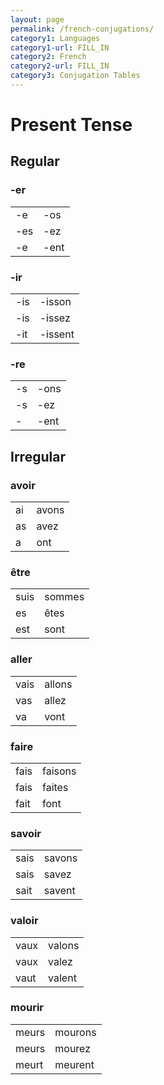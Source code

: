 ```yaml
---
layout: page
permalink: /french-conjugations/
category1: Languages
category1-url: FILL_IN
category2: French
category2-url: FILL_IN
category3: Conjugation Tables
---
```


# Present Tense

## Regular
<!--
<div class="conjugation-table">
<h3>Title</h3>
<table>
  <tr>
    <td>je</td>
    <td>nous</td> 
  </tr>
  <tr>
    <td>tu</td>
    <td>vous</td> 
  </tr>
  <tr>
    <td>il</td>
    <td>ils</td> 
  </tr>
</table>
</div>
-->

<div class="conjugation-table">
<h3>-er</h3>
<table>
  <tr>
    <td>-e</td>
    <td>-os</td> 
  </tr>
  <tr>
    <td>-es</td>
    <td>-ez</td> 
  </tr>
  <tr>
    <td>-e</td>
    <td>-ent</td> 
  </tr>
</table>
</div>

<div class="conjugation-table">
<h3>-ir</h3>
<table>
  <tr>
    <td>-is</td>
    <td>-isson</td> 
  </tr>
  <tr>
    <td>-is</td>
    <td>-issez</td> 
  </tr>
  <tr>
    <td>-it</td>
    <td>-issent</td> 
  </tr>
</table>
</div>

<div class="conjugation-table">
<h3>-re</h3>
<table>
  <tr>
    <td>-s</td>
    <td>-ons</td> 
  </tr>
  <tr>
    <td>-s</td>
    <td>-ez</td> 
  </tr>
  <tr>
    <td>-</td>
    <td>-ent</td> 
  </tr>
</table>
</div>

## Irregular

<div class="conjugation-table">
<h3>avoir</h3>
<table>
  <tr>
    <td>ai</td>
    <td>avons</td> 
  </tr>
  <tr>
    <td>as</td>
    <td>avez</td> 
  </tr>
  <tr>
    <td>a</td>
    <td>ont</td> 
  </tr>
</table>
</div>

<div class="conjugation-table">
<h3>être</h3>
<table>
  <tr>
    <td>suis</td>
    <td>sommes</td> 
  </tr>
  <tr>
    <td>es</td>
    <td>êtes</td> 
  </tr>
  <tr>
    <td>est</td>
    <td>sont</td> 
  </tr>
</table>
</div>

<div class="conjugation-table">
<h3>aller</h3>
<table>
  <tr>
    <td>vais</td>
    <td>allons</td> 
  </tr>
  <tr>
    <td>vas</td>
    <td>allez</td> 
  </tr>
  <tr>
    <td>va</td>
    <td>vont</td> 
  </tr>
</table>
</div>

<div class="conjugation-table">
<h3>faire</h3>
<table>
  <tr>
    <td>fais</td>
    <td>faisons</td> 
  </tr>
  <tr>
    <td>fais</td>
    <td>faites</td> 
  </tr>
  <tr>
    <td>fait</td>
    <td>font</td> 
  </tr>
</table>
</div>

<div class="conjugation-table">
<h3>savoir</h3>
<table>
  <tr>
    <td>sais</td>
    <td>savons</td> 
  </tr>
  <tr>
    <td>sais</td>
    <td>savez</td> 
  </tr>
  <tr>
    <td>sait</td>
    <td>savent</td> 
  </tr>
</table>
</div>

<div class="conjugation-table">
<h3>valoir</h3>
<table>
  <tr>
    <td>vaux</td>
    <td>valons</td> 
  </tr>
  <tr>
    <td>vaux</td>
    <td>valez</td> 
  </tr>
  <tr>
    <td>vaut</td>
    <td>valent</td> 
  </tr>
</table>
</div>

<div class="conjugation-table">
<h3>mourir</h3>
<table>
  <tr>
    <td>meurs</td>
    <td>mourons</td> 
  </tr>
  <tr>
    <td>meurs</td>
    <td>mourez</td> 
  </tr>
  <tr>
    <td>meurt</td>
    <td>meurent</td> 
  </tr>
</table>
</div>
